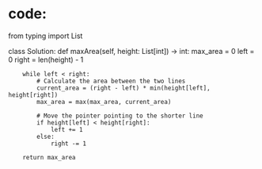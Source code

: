 # code:
from typing import List

class Solution:
    def maxArea(self, height: List[int]) -> int:
        max_area = 0
        left = 0
        right = len(height) - 1

        while left < right:
            # Calculate the area between the two lines
            current_area = (right - left) * min(height[left], height[right])
            max_area = max(max_area, current_area)

            # Move the pointer pointing to the shorter line
            if height[left] < height[right]:
                left += 1
            else:
                right -= 1

        return max_area

